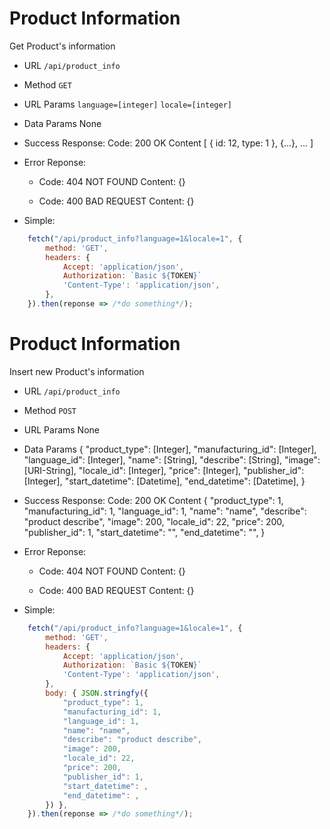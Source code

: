 Product Information
===
Get Product's information 

- URL
    `/api/product_info`

- Method
    `GET`

- URL Params
    `language=[integer]`
    `locale=[integer]`

- Data Params
    None

- Success Response:
    Code: 200 OK
    Content [ { id: 12, type: 1 }, {...}, ... ]

- Error Reponse:
    - Code: 404 NOT FOUND
    Content: {}

    - Code: 400 BAD REQUEST
    Content: {}

- Simple:
``` Javascript (ES6 Style)
    fetch("/api/product_info?language=1&locale=1", {
        method: 'GET',
        headers: {
            Accept: 'application/json',
            Authorization: `Basic ${TOKEN}`
            'Content-Type': 'application/json',
        },
    }).then(reponse => /*do something*/);
```

Product Information
===
Insert new Product's information 

- URL
    `/api/product_info`

- Method
    `POST`

- URL Params
    None

- Data Params
    {
        "product_type": [Integer],
        "manufacturing_id": [Integer],
        "language_id": [Integer],
        "name": [String],
        "describe": [String],
        "image": [URI-String],
        "locale_id": [Integer],
        "price": [Integer],
        "publisher_id": [Integer],
        "start_datetime": [Datetime],
        "end_datetime": [Datetime],
    } 

- Success Response:
    Code: 200 OK
    Content { 
            "product_type": 1,
            "manufacturing_id": 1,
            "language_id": 1,
            "name": "name",
            "describe": "product describe",
            "image": 200,
            "locale_id": 22,
            "price": 200,
            "publisher_id": 1,
            "start_datetime": "",
            "end_datetime": "",
        }

- Error Reponse:
    - Code: 404 NOT FOUND
    Content: {}

    - Code: 400 BAD REQUEST
    Content: {}

- Simple:
``` Javascript (ES6 Style)
    fetch("/api/product_info?language=1&locale=1", {
        method: 'GET',
        headers: {
            Accept: 'application/json',
            Authorization: `Basic ${TOKEN}`
            'Content-Type': 'application/json',
        },
        body: { JSON.stringfy({
            "product_type": 1,
            "manufacturing_id": 1,
            "language_id": 1,
            "name": "name",
            "describe": "product describe",
            "image": 200,
            "locale_id": 22,
            "price": 200,
            "publisher_id": 1,
            "start_datetime": ,
            "end_datetime": ,
        }) },
    }).then(reponse => /*do something*/);
```

